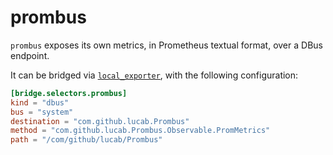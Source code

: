 # prombus

`prombus` exposes its own metrics, in Prometheus textual format, over a DBus endpoint.

It can be bridged via [`local_exporter`](https://github.com/lucab/local_exporter), with the following configuration:

```toml
[bridge.selectors.prombus]
kind = "dbus"
bus = "system"
destination = "com.github.lucab.Prombus"
method = "com.github.lucab.Prombus.Observable.PromMetrics"
path = "/com/github/lucab/Prombus"
```
